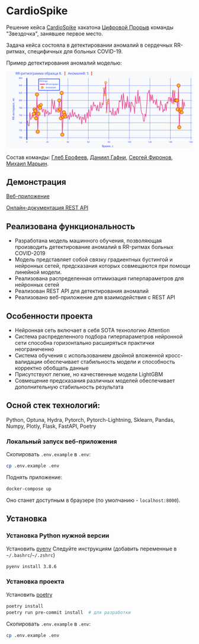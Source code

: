 # CardioSpike

Решение кейса [CardioSpike](https://leadersofdigital.ru/event/63008/case/706486) хакатона [Цифровой Прорыв](https://leadersofdigital.ru/) команды "Звездочка", занявшее первое место.

Задача кейса состояла в детектировании аномалий в сердечных RR-ритмах, специфичных для больных COVID-19.

Пример детектирования аномалий моделью:

![Пример детектирования аномалий моделью](img/rr.png)

Состав команды: [Глеб Ерофеев](https://github.com/gleberof), [Даниил Гафни](https://github.com/danielgafni), [Сергей Фиронов](https://github.com/ifserge), [Михаил Марьин](https://github.com/muxaulmarin).

## Демонстрация
[Веб-приложение](http://сердечный-друг.рф/)

[Онлайн-документация REST API](http://сердечный-друг.рф:5000)

## Реализована функциональность
 - Разработана модель машинного обучения, позволяющая производить детектирование аномалий в RR-ритмах больных COVID-2019
 - Модель представляет собой связку градиентных бустингой и нейронных сетей, предсказания которых совмещаются при помощи линейной модели.
 - Реализована распределенная оптимизация гиперпараметров для нейронных сетей
 - Реализован REST API для детектирования аномалий
 - Реализовано веб-приложение для взаимодействия с REST API

## Особенности проекта
 - Нейронная сеть включает в себя SOTA технологию Attention
 - Система распределенного подбора гиперпараметров нейронной сети способна горизонтально расширяться практички неограниченно
 - Система обучения с использованием двойной вложенной кросс-валидации обеспечивает стабильность модели и способность корректно обобщать данные
 - Присутствуют легкие, но качественные модели LightGBM
 - Совмещение предсказания различных моделей обеспечивает дополнительную стабильность результата

## Осной стек технологий:
Python, Optuna, Hydra, Pytorch, Pytorch-Lightning, Sklearn, Pandas, Numpy, Plotly, Flask, FastAPI, Poetry


### Локальный запуск веб-приложения
Скопировать `.env.example` в `.env`:
```bash
cp .env.example .env
```
Поднять приложение:
```bash
docker-compose up
```
Оно станет доступным в браузере (по умолчанию - `localhost:8000`).

## Установка

### Установка Python нужной версии

Установить [pyenv](https://pipenv-fork.readthedocs.io/en/latest/install.html#installing-pipenv)
Следуйте инструкциям (добавить переменные в `~/.bashrc`/`~/.zshrc`)

```bash
pyenv install 3.8.6
```

### Установка проекта
Установить [poetry](https://python-poetry.org/)
```bash
poetry install
poetry run pre-commit install  # для разработки
```
Скопировать `.env.example` в `.env`:
```bash
cp .env.example .env
```
